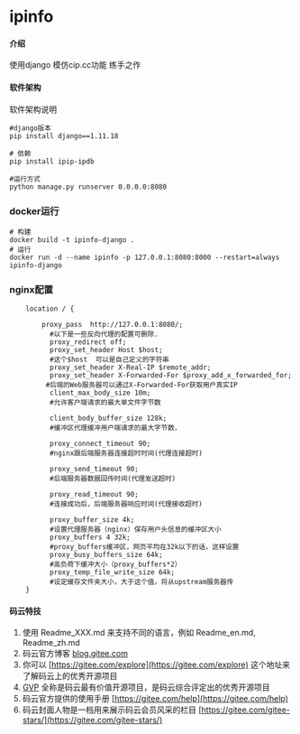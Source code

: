 # ipinfo

#### 介绍


使用django 模仿cip.cc功能 练手之作


#### 软件架构
软件架构说明

```shell
#django版本
pip install django==1.11.18

# 依赖
pip install ipip-ipdb

#运行方式
python manage.py runserver 0.0.0.0:8080
```

### docker运行
```shell
# 构建
docker build -t ipinfo-django .
# 运行
docker run -d --name ipinfo -p 127.0.0.1:8080:8000 --restart=always ipinfo-django

```
### nginx配置
```shell
    location / {

        proxy_pass  http://127.0.0.1:8080/;
          #以下是一些反向代理的配置可删除.
          proxy_redirect off;
          proxy_set_header Host $host;
          #这个$host  可以是自己定义的字符串
          proxy_set_header X-Real-IP $remote_addr;
          proxy_set_header X-Forwarded-For $proxy_add_x_forwarded_for;
         #后端的Web服务器可以通过X-Forwarded-For获取用户真实IP
          client_max_body_size 10m;    
          #允许客户端请求的最大单文件字节数

          client_body_buffer_size 128k;  
          #缓冲区代理缓冲用户端请求的最大字节数，

          proxy_connect_timeout 90;  
          #nginx跟后端服务器连接超时时间(代理连接超时)

          proxy_send_timeout 90;        
          #后端服务器数据回传时间(代理发送超时)

          proxy_read_timeout 90;         
          #连接成功后，后端服务器响应时间(代理接收超时)

          proxy_buffer_size 4k;             
          #设置代理服务器（nginx）保存用户头信息的缓冲区大小
          proxy_buffers 4 32k;               
          #proxy_buffers缓冲区，网页平均在32k以下的话，这样设置
          proxy_busy_buffers_size 64k;    
          #高负荷下缓冲大小（proxy_buffers*2）
          proxy_temp_file_write_size 64k;  
          #设定缓存文件夹大小，大于这个值，将从upstream服务器传
    }

```



#### 码云特技

1. 使用 Readme\_XXX.md 来支持不同的语言，例如 Readme\_en.md, Readme\_zh.md
2. 码云官方博客 [blog.gitee.com](https://blog.gitee.com)
3. 你可以 [https://gitee.com/explore](https://gitee.com/explore) 这个地址来了解码云上的优秀开源项目
4. [GVP](https://gitee.com/gvp) 全称是码云最有价值开源项目，是码云综合评定出的优秀开源项目
5. 码云官方提供的使用手册 [https://gitee.com/help](https://gitee.com/help)
6. 码云封面人物是一档用来展示码云会员风采的栏目 [https://gitee.com/gitee-stars/](https://gitee.com/gitee-stars/)
